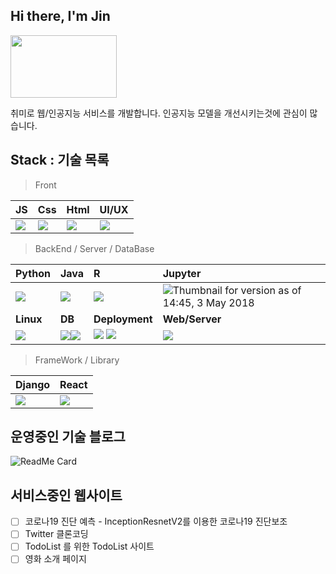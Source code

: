 ##  Hi there, I'm Jin

<img src="https://user-images.githubusercontent.com/45548926/87241018-bb327100-c459-11ea-9cd5-ca8f36942d4e.gif" width="170" height="100" /> 

취미로 웹/인공지능 서비스를 개발합니다. 인공지능 모델을 개선시키는것에 관심이 많습니다.

##  Stack : 기술 목록


> Front

| JS                                                           | Css                                                          | Html                                                         | UI/UX                                                       |
| ------------------------------------------------------------ | ------------------------------------------------------------ | ------------------------------------------------------------ | ----------------------------------------------------------- |
| <img src="https://img.icons8.com/color/50/000000/javascript-logo-1.png"/> | <img src="https://img.icons8.com/color/50/000000/css3.png"/> | <img src="https://img.icons8.com/color/50/000000/html-5.png"/> | <img src="https://img.icons8.com/nolan/50/web-design.png"/> |


> BackEnd / Server / DataBase

| Python                                                       | Java                                                         | R                                                            | **Jupyter**                                                  |
| :----------------------------------------------------------- | :----------------------------------------------------------- | :----------------------------------------------------------- | :----------------------------------------------------------- |
| <img src="https://img.icons8.com/color/48/000000/python.png"/> | <img src="https://img.icons8.com/dusk/50/000000/java-coffee-cup-logo.png"/> | <img src="https://img.icons8.com/doodle/48/000000/r.png"/>   | ![Thumbnail for version as of 14:45, 3 May 2018](https://upload.wikimedia.org/wikipedia/commons/thumb/archive/3/38/20190118024745%21Jupyter_logo.svg/120px-Jupyter_logo.svg.png) |
| **Linux**                                                    | **DB**                                                       | **Deployment**                                               | **Web/Server**                                               |
| <img src="https://img.icons8.com/dusk/50/000000/linux.png"/> | <img src="https://img.icons8.com/office/40/000000/add-database.png"/><img src="https://img.icons8.com/color/48/000000/postgreesql.png"/> | <img src="https://img.icons8.com/color/48/000000/docker.png"/> <img src="https://img.icons8.com/color/50/000000/kubernetes.png"/> | <img src="https://img.icons8.com/clouds/50/000000/server.png"/> |


> FrameWork / Library

| Django                                                       | React                                                        |
| ------------------------------------------------------------ | ------------------------------------------------------------ |
| <img src="https://img.icons8.com/color/48/000000/django.png"/> | <img src="https://img.icons8.com/clouds/50/000000/react.png"/> |



## 운영중인 기술 블로그

![ReadMe Card](https://github-readme-stats.vercel.app/api/pin/?username=kimjinhyuk&repo=kimjinhyuk.github.io&theme=radical)

## 서비스중인 웹사이트 


- [ ] 코로나19 진단 예측 -  InceptionResnetV2를 이용한 코로나19 진단보조
- [ ] Twitter 클론코딩
- [ ] TodoList 를 위한 TodoList 사이트
- [ ] 영화 소개 페이지
